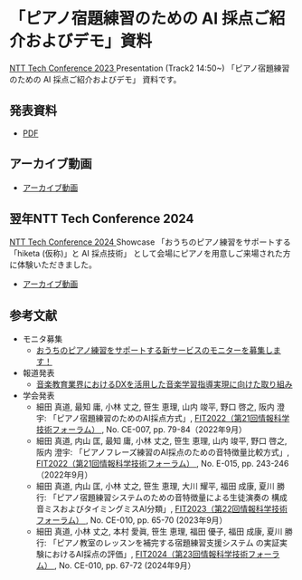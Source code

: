 <!-- -*- coding: utf-8 -*- -->
# 「ピアノ宿題練習のための AI 採点ご紹介およびデモ」資料

[NTT Tech Conference 2023
](https://ntt-developers.github.io/ntt-tech-conference/2023/)
Presentation (Track2 14:50~)
「ピアノ宿題練習のための AI 採点ご紹介およびデモ」
資料です。

## 発表資料

* [PDF](./20230324_NTTTechConf_PianoScoring_r3.pdf)

## アーカイブ動画

* [アーカイブ動画](https://www.youtube.com/watch?v=sBriGtPQj9Q&t=1889s)

## 翌年NTT Tech Conference 2024

[NTT Tech Conference 2024
](https://ntt-developers.github.io/ntt-tech-conference/2024/)
Showcase
「おうちのピアノ練習をサポートする「hiketa (仮称)」と AI 採点技術」
として会場にピアノを用意しご来場された方に体験いただきました。

* [アーカイブ動画](https://www.youtube.com/watch?v=d8U2q--htT4&t=8005s)

## 参考文献

* モニタ募集
    + [おうちのピアノ練習をサポートする新サービスのモニターを募集します！
](https://corporate.piano.or.jp/news/2023/06/entry_162.html)
* 報道発表
    + [音楽教育業界におけるDXを活用した音楽学習指導実現に向けた取り組み
](https://www.ntt-east.co.jp/release/detail/20220608_01.html)
* 学会発表
    + 細田 真道, 最知 庸, 小林 丈之,
      笹生 恵理, 山内 竣平, 野口 啓之, 阪内 澄宇:
      「ピアノ宿題練習のためのAI採点方式」,
      [FIT2022（第21回情報科学技術フォーラム）
](https://www.ipsj.or.jp/event/fit/fit2022/index.html),
      No. CE-007, pp. 79-84（2022年9月）
    + 細田 真道, 内山 匡, 最知 庸, 小林 丈之,
      笹生 恵理, 山内 竣平, 野口 啓之, 阪内 澄宇:
      「ピアノフレーズ練習のAI採点のための音特徴量比較方式」,
      [FIT2022（第21回情報科学技術フォーラム）
](https://www.ipsj.or.jp/event/fit/fit2022/index.html),
      No. E-015, pp. 243-246（2022年9月）
    + 細田 真道, 内山 匡, 小林 丈之,
      笹生 恵理, 大川 耀平, 福田 成康, 夏川 勝行:
      「ピアノ宿題練習システムのための音特徴量による生徒演奏の
        構成音ミスおよびタイミングミスAI分類」,
      [FIT2023（第22回情報科学技術フォーラム）
](https://www.ipsj.or.jp/event/fit/fit2023/index.html),
      No. CE-010, pp. 65-70 (2023年9月）
    + 細田 真道, 小林 丈之, 本村 愛眞, 笹生 恵理,
      福田 優子, 福田 成康, 夏川 勝行:
      「ピアノ教室のレッスンを補完する宿題練習支援システム
        の実証実験におけるAI採点の評価」,
      [FIT2024（第23回情報科学技術フォーラム）
](https://www.ipsj.or.jp/event/fit/fit2024/index.html),
      No. CE-010, pp. 67-72 (2024年9月）
